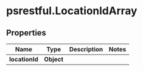 # psrestful.LocationIdArray

## Properties
Name | Type | Description | Notes
------------ | ------------- | ------------- | -------------
**locationId** | **Object** |  | 
